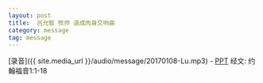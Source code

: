 ```yaml
---
layout: post
title:  吕允智 牧师 道成肉身交响曲
category: message
tag: message
---
```


[录音]({{ site.media_url }}/audio/message/20170108-Lu.mp3) - [PPT](https://1drv.ms/p/s!AqLDbY3r4i9UhWkE02flbw09Dtmd)
经文: 约翰福音1:1-18
